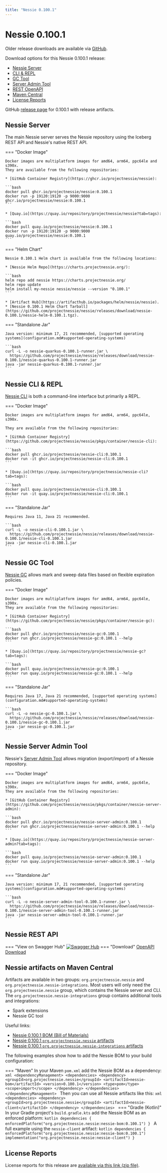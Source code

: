 ```yaml
---
title: "Nessie 0.100.1"
---
```


# Nessie 0.100.1

Older release downloads are available via [GitHub](https://github.com/projectnessie/nessie/releases).

Download options for this Nessie 0.100.1 release:

* [Nessie Server](#nessie-server)
* [CLI & REPL](#nessie-cli--repl)
* [GC Tool](#nessie-gc-tool)
* [Server Admin Tool](#nessie-server-admin-tool)
* [REST OpenAPI](#nessie-rest-api)
* [Maven Central](#nessie-artifacts-on-maven-central)
* [License Reports](#license-reports)

GitHub [release page](https://github.com/projectnessie/nessie/releases/tag/nessie-0.100.1) for 0.100.1 with release artifacts.

## Nessie Server

The main Nessie server serves the Nessie repository using the Iceberg REST API and Nessie's native REST API.

=== "Docker Image"

    Docker images are multiplatform images for amd64, arm64, ppc64le and s390x.
    They are available from the following repositories:

    * [GitHub Container Registry](https://ghcr.io/projectnessie/nessie):

    ```bash
    docker pull ghcr.io/projectnessie/nessie:0.100.1
    docker run -p 19120:19120 -p 9000:9000 ghcr.io/projectnessie/nessie:0.100.1
    ```

    * [Quay.io](https://quay.io/repository/projectnessie/nessie?tab=tags):

    ```bash
    docker pull quay.io/projectnessie/nessie:0.100.1
    docker run -p 19120:19120 -p 9000:9000 quay.io/projectnessie/nessie:0.100.1
    ```

=== "Helm Chart"

    Nessie 0.100.1 Helm chart is available from the following locations:

    * [Nessie Helm Repo](https://charts.projectnessie.org/):

    ```bash
    helm repo add nessie https://charts.projectnessie.org/
    helm repo update
    helm install my-nessie nessie/nessie --version "0.100.1"
    ```

    * [Artifact Hub](https://artifacthub.io/packages/helm/nessie/nessie).
    * [Nessie 0.100.1 Helm Chart Tarball](https://github.com/projectnessie/nessie/releases/download/nessie-0.100.1/nessie-helm-0.100.1.tgz).

=== "Standalone Jar"

    Java version: minimum 17, 21 recommended, [supported operating systems](configuration.md#supported-operating-systems)

    ```bash
    curl -L -o nessie-quarkus-0.100.1-runner.jar \
      https://github.com/projectnessie/nessie/releases/download/nessie-0.100.1/nessie-quarkus-0.100.1-runner.jar
    java -jar nessie-quarkus-0.100.1-runner.jar
    ```

## Nessie CLI & REPL

[Nessie CLI](cli.md) is both a command-line interface but primarily a REPL.

=== "Docker Image"

    Docker images are multiplatform images for amd64, arm64, ppc64le, s390x.

    They are available from the following repositories:

    * [GitHub Container Registry](https://github.com/projectnessie/nessie/pkgs/container/nessie-cli):

    ```bash
    docker pull ghcr.io/projectnessie/nessie-cli:0.100.1
    docker run -it ghcr.io/projectnessie/nessie-cli:0.100.1 
    ```

    * [Quay.io](https://quay.io/repository/projectnessie/nessie-cli?tab=tags):

    ```bash
    docker pull quay.io/projectnessie/nessie-cli:0.100.1
    docker run -it quay.io/projectnessie/nessie-cli:0.100.1
    ```

=== "Standalone Jar"

    Requires Java 11, Java 21 recommended.

    ```bash
    curl -L -o nessie-cli-0.100.1.jar \
      https://github.com/projectnessie/nessie/releases/download/nessie-0.100.1/nessie-cli-0.100.1.jar
    java -jar nessie-cli-0.100.1.jar
    ```

## Nessie GC Tool

[Nessie GC](gc.md) allows mark and sweep data files based on flexible expiration policies.

=== "Docker Image"

    Docker images are multiplatform images for amd64, arm64, ppc64le, s390x.
    They are available from the following repositories:

    * [GitHub Container Registry](https://github.com/projectnessie/nessie/pkgs/container/nessie-gc):

    ```bash
    docker pull ghcr.io/projectnessie/nessie-gc:0.100.1
    docker run ghcr.io/projectnessie/nessie-gc:0.100.1 --help
    ```

    * [Quay.io](https://quay.io/repository/projectnessie/nessie-gc?tab=tags):

    ```bash
    docker pull quay.io/projectnessie/nessie-gc:0.100.1
    docker run quay.io/projectnessie/nessie-gc:0.100.1 --help
    ```

=== "Standalone Jar"

    Requires Java 17, Java 21 recommended, [supported operating systems](configuration.md#supported-operating-systems)

    ```bash
    curl -L -o nessie-gc-0.100.1.jar \
      https://github.com/projectnessie/nessie/releases/download/nessie-0.100.1/nessie-gc-0.100.1.jar
    java -jar nessie-gc-0.100.1.jar
    ```

## Nessie Server Admin Tool

Nessie's [Server Admin Tool](export_import.md) allows migration (export/import) of a
Nessie repository.

=== "Docker Image"

    Docker images are multiplatform images for amd64, arm64, ppc64le, s390x.
    They are available from the following repositories:

    * [GitHub Container Registry](https://github.com/projectnessie/nessie/pkgs/container/nessie-server-admin):

    ```bash
    docker pull ghcr.io/projectnessie/nessie-server-admin:0.100.1
    docker run ghcr.io/projectnessie/nessie-server-admin:0.100.1 --help
    ```

    * [Quay.io](https://quay.io/repository/projectnessie/nessie-server-admin?tab=tags):

    ```bash
    docker pull quay.io/projectnessie/nessie-server-admin:0.100.1
    docker run quay.io/projectnessie/nessie-server-admin:0.100.1 --help
    ```

=== "Standalone Jar"

    Java version: minimum 17, 21 recommended, [supported operating systems](configuration.md#supported-operating-systems)

    ```bash
    curl -L -o nessie-server-admin-tool-0.100.1-runner.jar \
      https://github.com/projectnessie/nessie/releases/download/nessie-0.100.1/nessie-server-admin-tool-0.100.1-runner.jar
    java -jar nessie-server-admin-tool-0.100.1-runner.jar
    ```

## Nessie REST API

=== "View on Swagger Hub"
    [![Swagger Hub](https://img.shields.io/badge/swagger%20hub-nessie-3f6ec6?style=for-the-badge&logo=swagger&link=https%3A%2F%2Fapp.swaggerhub.com%2Fapis%2Fprojectnessie%2Fnessie)](https://app.swaggerhub.com/apis/projectnessie/nessie/0.100.1)
=== "Download"
    [OpenAPI Download](https://github.com/projectnessie/nessie/releases/download/nessie-0.100.1/nessie-openapi-0.100.1.yaml)

## Nessie artifacts on Maven Central

Artifacts are available in two groups: `org.projectnessie.nessie` and
`org.projectnessie.nessie-integrations`. Most users will only need the `org.projectnessie.nessie`
group, which contains the Nessie server and CLI. The `org.projectnessie.nessie-integrations` group
contains additional tools and integrations:

* Spark extensions
* Nessie GC tool

Useful links:

* [Nessie 0.100.1 BOM (Bill of Materials)](https://search.maven.org/artifact/org.projectnessie.nessie/nessie-bom/0.100.1/pom)
* [Nessie 0.100.1 `org.projectnessie.nessie` artifacts](https://search.maven.org/search?q=g:org.projectnessie.nessie%20v:0.100.1)
* [Nessie 0.100.1 `org.projectnessie.nessie-integrations` artifacts](https://search.maven.org/search?q=g:org.projectnessie.nessie-integrations%20v:0.100.1)

The following examples show how to add the Nessie BOM to your build configuration:

=== "Maven"
    In your Maven `pom.xml` add the Nessie BOM as a dependency:
    ```xml
    <dependencyManagement>
      <dependencies>
        <dependency>
          <groupId>org.projectnessie.nessie</groupId>
          <artifactId>nessie-bom</artifactId>
          <version>0.100.1</version>
          <type>pom</type>
          <scope>import</scope>
        </dependency>
      </dependencies>
    </dependencyManagement>
    ```
    Then you can use all Nessie artifacts like this:
    ```xml
    <dependencies>
      <dependency>
        <groupId>org.projectnessie.nessie</groupId>
        <artifactId>nessie-client</artifactId>
      </dependency>
    </dependencies>
    ```
=== "Gradle (Kotlin)"
    In your Gradle project's `build.gradle.kts` add the Nessie BOM as an enforced platform:
    ```kotlin
    dependencies {
      enforcedPlatform("org.projectnessie.nessie:nessie-bom:0.100.1")
    }
    ```
    A full example using the `nessie-client` artifact:
    ```kotlin
    dependencies {
      enforcedPlatform("org.projectnessie.nessie:nessie-bom:0.100.1")
      implementation("org.projectnessie.nessie:nessie-client")
    }
    ```

## License Reports

License reports for this release are [available via this link (zip file)](https://github.com/projectnessie/nessie/releases/download/nessie-0.100.1/nessie-aggregated-license-report-0.100.1.zip).
